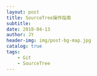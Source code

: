 ```yaml
---
layout: post
title: SourceTree操作指南
subtitle: 
date: 2018-04-13
author: JY
header-img: img/post-bg-map.jpg
catalog: true
tags:
    - Git
    - SourceTree
---
```


